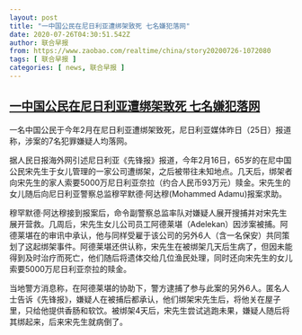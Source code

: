 ```yaml
---
layout: post
title: "一中国公民在尼日利亚遭绑架致死 七名嫌犯落网"
date: 2020-07-26T04:30:51.542Z
author: 联合早报
from: https://www.zaobao.com/realtime/china/story20200726-1072080
tags: [ 联合早报 ]
categories: [ news, 联合早报 ]
---
```

<!--1595758500000-->
[一中国公民在尼日利亚遭绑架致死 七名嫌犯落网](https://www.zaobao.com/realtime/china/story20200726-1072080)
------

<div>
<p>一名中国公民于今年2月在尼日利亚遭绑架致死，尼日利亚媒体昨日（25日）报道称，涉案的7名犯罪嫌疑人均落网。</p><p>据人民日报海外网引述尼日利亚《先锋报》报道，今年2月16日，65岁的在尼中国公民宋先生于女儿管理的一家公司遭绑架，之后被带往未知地点。几天后，绑架者向宋先生的家人索要5000万尼日利亚奈拉（约合人民币93万元）赎金。宋先生的女儿随后向尼日利亚警察总监穆罕默德·阿达穆(Mohammed Adamu)报案求助。</p><p>穆罕默德·阿达穆接到报案后，命令副警察总监率队对嫌疑人展开搜捕并对宋先生展开营救。几周后，宋先生女儿公司员工阿德莱堪（Adelekan）因涉案被捕。阿德莱堪在的审讯中承认，他与同样受雇于该公司的另外6人（含一名保安）共同策划了这起绑架事件。阿德莱堪还供认称，宋先生在被绑架几天后生病了，但因未能得到及时治疗而死亡，他们随后将遗体交给几位渔民处理，同时还向宋先生的女儿索要5000万尼日利亚奈拉的赎金。</p><section id="imu"><div id="dfp-ad-imu1-wrapper" class="dfp-tag-wrapper"><div id="dfp-ad-imu1" class="dfp-tag-wrapper"></div></div></section><p>当地警方消息称，在阿德莱堪的协助下，警方逮捕了参与此案的另外6人。匿名人士告诉《先锋报》，嫌疑人在被捕后都承认，他们绑架宋先生后，将他关在屋子里，只给他提供香肠和软饮。被绑架4天后，宋先生尝试逃跑未果，嫌疑人随后将其绑起来，后来宋先生就病倒了。</p><p><br></p><div id="innity-in-post"></div><div id="dfp-ad-midarticlespecial-wrapper" class="dfp-tag-wrapper"><div id="dfp-ad-midarticlespecial" class="dfp-tag-wrapper"></div></div>
</div>
